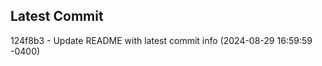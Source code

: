
## Latest Commit
124f8b3 - Update README with latest commit info (2024-08-29 16:59:59 -0400) <Yunxi-Zhou>

